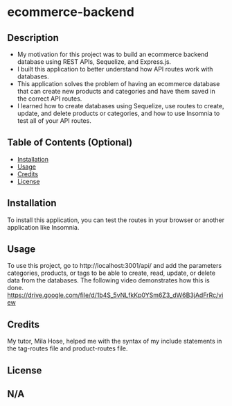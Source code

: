# ecommerce-backend
## Description
- My motivation for this project was to build an ecommerce backend database using REST APIs, Sequelize, and Express.js.
- I built this application to better understand how API routes work with databases.
- This application solves the problem of having an ecommerce database that can create new products and categories and have them saved in
the correct API routes.
- I learned how to create databases using Sequelize, use routes to create, update, and delete products or categories, and how to use Insomnia to test 
all of your API routes.
## Table of Contents (Optional)
- [Installation](#installation)
- [Usage](#usage)
- [Credits](#credits)
- [License](#license)
## Installation
To install this application, you can test the routes in your browser or another application like Insomnia.
## Usage
To use this project, go to http://localhost:3001/api/ and add the parameters categories, products, or tags to be able to create, read, update, or delete
data from the databases. The following video demonstrates how this is done.
https://drive.google.com/file/d/1b4S_5vNLfkKp0YSm6Z3_dW6B3jAdFrRc/view

## Credits
My tutor, Mila Hose, helped me with the syntax of my include statements in the tag-routes file and product-routes file.
## License
N/A
---